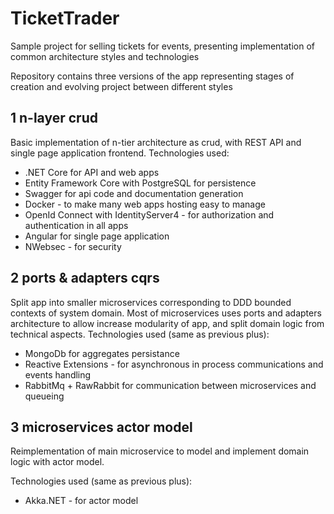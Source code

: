 # TicketTrader
Sample project for selling tickets for events, presenting implementation of common architecture styles and technologies

Repository contains three versions of the app representing stages of creation and evolving project between different styles

## 1 n-layer crud
Basic implementation of n-tier architecture as crud, with REST API and single page application frontend.
Technologies used:
* .NET Core for API and web apps
* Entity Framework Core with PostgreSQL for persistence
* Swagger for api code and documentation generation
* Docker - to make many web apps hosting easy to manage
* OpenId Connect with IdentityServer4 - for authorization and authentication in all apps
* Angular for single page application
* NWebsec - for security

## 2 ports & adapters cqrs
Split app into smaller microservices corresponding to DDD bounded contexts of system domain.
Most of microservices uses ports and adapters architecture to allow increase modularity of app, and split domain logic from technical aspects.
Technologies used (same as previous plus):
* MongoDb for aggregates persistance
* Reactive Extensions - for asynchronous in process communications and events handling
* RabbitMq + RawRabbit for communication between microservices and queueing 

## 3 microservices actor model
Reimplementation of main microservice to model and implement domain logic with actor model.

Technologies used (same as previous plus):
* Akka.NET - for actor model


